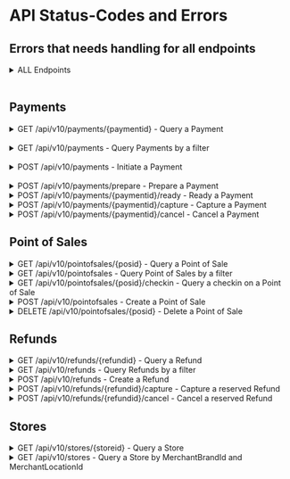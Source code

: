 # <a name="endpoint_errors"></a> API Status-Codes and Errors

## Errors that needs handling for all endpoints
<details>
  <summary>ALL Endpoints</summary>
  <br><p>

| StatusCode | ErrorCodes  | Description |
|------------|-------------|-------------|
| 400 | 1150 <br> 1151 <br> 1152 <br> 1153 <br> 1154 <br> 1155 <br> 1156 <br> 1157 <br> 1158 <br> 1159 <br> 1160 <br> 1161 | Missing ``IntegratorId`` header <br> Missing ``MerchantVatNumber`` header <br> Missing ``Client-System-Name`` header <br> Missing ``Client-System-Version`` header <br> Duplicated ``IntegratorId`` header <br> Duplicated ``MerchantVatNumber`` header <br> Duplicated ``Client-System-Name`` header <br> Duplicated ``Client-System-Version`` header <br> Invalid ``IntegratorId`` <br> Invalid ``MerchantVatNumber`` <br> Invalid ``Client-System-Name`` <br> Invalid ``Client-System-Version`` |
| 401 | - | Unauthorized |
| 500 | 2000 - 2999 | Internal server error - Please attach error code when communicating with MobilePay for quicker support |

  </p><br>
</details>
<br>

## Payments
<details>
  <summary>GET /api/v10/payments/{paymentid} - Query a Payment</summary>
  <br>

| StatusCode | ErrorCodes  | Description |
|------------|-------------|-------------|
| 400 | 1099 | An input parameter has invalid syntax |
| 403 | 1401 | Cannot query payments created by a different integrator |
| 404 | - | Payment not found |

  <br>
</details>
<br>
<details>
  <summary>GET /api/v10/payments - Query Payments by a filter</summary> 
  <br>

| StatusCode | ErrorCodes  | Description |
|------------|-------------|-------------|
| 400 | 1099 <br> 1109 | An input parameter has invalid syntax <br> Payment filter not specific enough |

  <br> 
</details>
<br>
<details>
  <summary>POST /api/v10/payments - Initiate a Payment</summary>
    <br>

| StatusCode | ErrorCodes  | Description |
|------------|-------------|-------------|
| 400 | 1099 <br> 1102 <br> 1105 <br> 1113 <br> 1117 <br> 1162 <br> 1163 <br> 1164 | An input parameter has invalid syntax <br> Invalid ``Amount`` <br> Invalid ``UserMinimumAge`` <br> Invalid ``OrderId`` <br> Invalid ``MerchantPaymentLabel`` <br> Invalid ``Idempotency-Key`` <br> Duplicated ``Idempotency-Key`` header <br> Missing ``Idempotency-Key`` header |
| 403 | 1400 | Cannot initiate payments on a point of sale created by a different integrator |
| 409 | 1000 <br> 1301 <br> 1306 | Point of Sale not found <br> A payment is already active. Cancel it before starting a new one <br> ``Idempotency-Key`` has to be unique per request unless the request is a retry of a previous request <br>  |

  <br> 
</details>
<br>
<details>
  <summary>POST /api/v10/payments/prepare - Prepare a Payment</summary>
    <br>

| StatusCode | ErrorCodes  | Description |
|------------|-------------|-------------|
| 400 | 1099 <br> 1113 <br> 1162 <br> 1163 <br> 1164 | An input parameter has invalid syntax <br> Invalid ``OrderId`` <br> Invalid ``Idempotency-Key`` <br> Duplicated ``Idempotency-Key`` header <br> Missing ``Idempotency-Key`` header |
| 403 | 1400 | Cannot prepare payments on a point of sale created by a different integrator |
| 409 | 1000 <br> 1301 <br> 1306 | Point of sale not found <br> A payment is already active. Cancel it before starting a new one <br> ``Idempotency-Key`` has to be unique per request unless the request is a retry of a previous request |

  <br> 
</details>

<details>
  <summary>POST /api/v10/payments/{paymentid}/ready - Ready a Payment</summary>  
    <br>

| StatusCode | ErrorCodes  | Description |
|------------|-------------|-------------|
| 400 | 1099 <br> 1102 <br> 1105 <br> 1117 | An input parameter has invalid syntax <br> Invalid ``Amount`` <br> Invalid ``UserMinimumAge`` <br> Invalid ``MerchantPaymentLabel`` |
| 403 | 1401 | Cannot ready payments prepared by a different integrator |
| 404 | - | Payment not found |
| 409 | 1303 | Payment needs to be prepared before it can be marked as ready |

  <br> 
</details>

<details>
  <summary>POST /api/v10/payments/{paymentid}/capture - Capture a Payment</summary>
    <br>

| StatusCode | ErrorCodes  | Description |
|------------|-------------|-------------|
| 400 | 1099 <br> 1102 | An input parameter has invalid syntax <br> Invalid ``Amount`` |
| 403 | 1401 | Cannot capture payments created by a different integrator |
| 404 | - | Payment not found |
| 409 | 1304 <br> 1305 | Cannot capture payment when payment is not reserved <br> Capture ``Amount`` cannot exceed the reserved amount |

  <br> 
</details>

<details>
  <summary>POST /api/v10/payments/{paymentid}/cancel - Cancel a Payment</summary>
    <br>

| StatusCode | ErrorCodes  | Description |
|------------|-------------|-------------|
| 400 | 1099 | An input parameter has invalid syntax |
| 403 | 1401 | Cannot cancel payments created by a different integrator |
| 404 | - | Payment not found |
| 409 | 1300 | The payment cannot be cancelled in the current state |

  <br> 
</details>

## Point of Sales
<details>
  <summary>GET /api/v10/pointofsales/{posid} - Query a Point of Sale</summary>
    <br>

| StatusCode | ErrorCodes  | Description |
|------------|-------------|-------------|
| 400 | 1099 | An input parameter has invalid syntax |
| 403 | 1400 | Cannot query point of sales created by a different integrator |
| 404 | - | Point of sale not found |

  <br> 
</details>

<details>
  <summary>GET /api/v10/pointofsales - Query Point of Sales by a filter</summary>
    <br>

| StatusCode | ErrorCodes  | Description |
|------------|-------------|-------------|
| 400 | 1099 <br> 1121 | An input parameter has invalid syntax <br> Point of sale filter not specific enough |

  <br> 
</details>

<details>
  <summary>GET /api/v10/pointofsales/{posid}/checkin - Query a checkin on a Point of Sale</summary>
    <br>

| StatusCode | ErrorCodes  | Description |
|------------|-------------|-------------|
| 400 | 1099 | An input parameter has invalid syntax |
| 403 | 1400 | Cannot query checkin on a point of sale created by a different integrator |
| 404 | - | Point of sale not found |

  <br> 
</details>

<details>
  <summary>POST /api/v10/pointofsales - Create a Point of Sale</summary>
    <br>

| StatusCode | ErrorCodes  | Description |
|------------|-------------|-------------|
| 400 | 1099 <br> 1100 <br> 1111 <br> 1112 <br> 1116 <br> 1118 <br> 1162 <br> 1163 <br> 1164 | An input parameter has invalid syntax <br> Invalid ``BeaconId`` <br> Invalid ``MerchantPosId`` <br> Invalid ``PosName`` <br> Invalid ``CallbackAlias`` <br> Invalid ``CalibrationType`` <br> Invalid ``Idempotency-Key`` <br> Duplicated ``Idempotency-Key`` header <br> Missing ``Idempotency-Key`` header |
| 409 | 1002 <br> 1200 <br> 1202 <br> 1306 | Store not found <br> A point of sale with that ``MerchantPosId`` already exist <br> A point of sale with that ``BeaconId`` already exist <br> ``Idempotency-Key`` has to be unique per request unless the request is a retry of a previous request |

  <br> 
</details>

<details>
  <summary>DELETE /api/v10/pointofsales/{posid} - Delete a Point of Sale</summary>
    <br>

| StatusCode | ErrorCodes  | Description |
|------------|-------------|-------------|
| 400 | 1099 | An input parameter has invalid syntax |
| 403 | 1400 | Cannot delete point of sales created by a different integrator |
| 404 | - | Point of sale not found |

  <br> 
</details>

## Refunds
<details>
  <summary>GET /api/v10/refunds/{refundid} - Query a Refund</summary>
    <br>

| StatusCode | ErrorCodes  | Description |
|------------|-------------|-------------|
| 400 | 1099 | An input parameter has invalid syntax |
| 403 | 1402 | Cannot query refunds created by a different integrator |
| 404 | - | Refund not found |

  <br> 
</details>

<details>
  <summary>GET /api/v10/refunds - Query Refunds by a filter</summary>
    <br>

| StatusCode | ErrorCodes  | Description |
|------------|-------------|-------------|
| 400 | 1099 <br> 1110 | An input parameter has invalid syntax <br> Refund filter not specific enough |

  <br> 
</details>

<details>
  <summary>POST /api/v10/refunds - Create a Refund</summary>
    <br>

| StatusCode | ErrorCodes  | Description |
|------------|-------------|-------------|
| 400 | 1099 <br> 1102 <br> 1114 <br> 1162 <br> 1163 <br> 1164 | An input parameter has invalid syntax <br> Invalid ``Amount`` <br> Invalid ``RefundOrderId`` <br> Invalid ``Idempotency-Key`` <br> Duplicated ``Idempotency-Key`` header <br> Missing ``Idempotency-Key`` header |
| 403 | 1401 | Cannot refund payments created by a different integrator |
| 409 | 1001 <br> 1306 <br> 1350 | Payment not found <br> ``Idempotency-Key`` has to be unique per request unless the request is a retry of a previous request <br> Refund ``amount`` cannot be higher than remaining amount on the payment to refund |

  <br> 
</details>

<details>
  <summary>POST /api/v10/refunds/{refundid}/capture - Capture a reserved Refund</summary>
    <br>

| StatusCode | ErrorCodes  | Description |
|------------|-------------|-------------|
| 400 | 1099 | An input parameter has invalid syntax |
| 403 | 1402 | Cannot capture refunds created by a different integrator |
| 404 | 1004 | Refund not found |
| 409 | 1351 | Cannot capture refund when refund is not reserved |

  <br>  
</details>

<details>
  <summary>POST /api/v10/refunds/{refundid}/cancel - Cancel a reserved Refund</summary>
    <br>

| StatusCode | ErrorCodes  | Description |
|------------|-------------|-------------|
| 400 | 1099 | An input parameter has invalid syntax |
| 403 | 1402 | Cannot cancel refunds created by a different integrator |
| 404 | - | Payment not found |
| 409 | 1352 | The refund cannot be cancelled in the current state |

  <br> 
</details>

## Stores
<details>
  <summary>GET /api/v10/stores/{storeid} - Query a Store</summary>
  <br>

| StatusCode | ErrorCodes  | Description |
|------------|-------------|-------------|
| 400 | 1099 | An input parameter has invalid syntax |
| 404 | - | Store not found |

  <br>
</details>

<details>
  <summary>GET /api/v10/stores - Query a Store by MerchantBrandId and MerchantLocationId</summary>
  <br>

| StatusCode | ErrorCodes  | Description |
|------------|-------------|-------------|
| 400 | 1099 <br> 1122 <br> 1119 <br> 1120 | An input parameter has invalid syntax <br> Store filter not specific enough <br> Invalid ``MerchantBrandId`` <br> Invalid ``MerchantLocationId`` |

  <br> 
</details>
